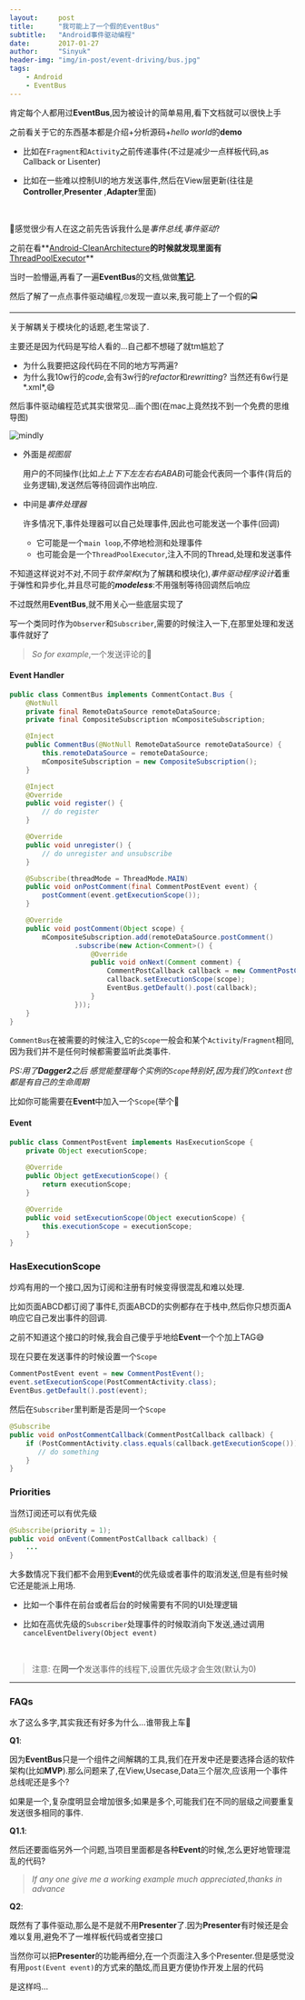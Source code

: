 ```yaml
---
layout:     post
title:      "我可能上了一个假的EventBus"
subtitle:   "Android事件驱动编程"
date:       2017-01-27
author:     "Sinyuk"
header-img: "img/in-post/event-driving/bus.jpg"
tags:
    - Android
    - EventBus
---
```




肯定每个人都用过**EventBus**,因为被设计的简单易用,看下文档就可以很快上手

之前看关于它的东西基本都是介绍+分析源码+*hello world*的**demo**

- 比如在`Fragment`和`Activity`之前传递事件(不过是减少一点样板代码,as Callback or Lisenter)

- 比如在一些难以控制UI的地方发送事件,然后在View层更新(往往是**Controller**,**Presenter** ,**Adapter**里面)

  ​

🤔感觉很少有人在这之前先告诉我什么是*事件总线,事件驱动*?

之前在看**[Android-CleanArchitecture](https://github.com/android10/Android-CleanArchitecture)**的时候就发现里面有**[ThreadPoolExecutor](https://github.com/android10/Android-CleanArchitecture/blob/master/data/src/main/java/com/fernandocejas/android10/sample/data/executor/JobExecutor.java)**

当时一脸懵逼,再看了一遍**EventBus**的文档,做做[**笔记**](http://sinyuk.me/2017/01/26/%E5%86%8D%E7%BF%BB%E7%BF%BBEventBus%E7%9A%84%E6%96%87%E6%A1%A3/).

然后了解了一点点事件驱动编程,🙄发现一直以来,我可能上了一个假的🚍

---

关于解耦关于模块化的话题,老生常谈了.

主要还是因为代码是写给人看的...自己都不想碰了就tm尴尬了

- 为什么我要把这段代码在不同的地方写两遍?
- 为什么我10w行的*code*,会有3w行的*refactor*和*rewritting*? 当然还有6w行是*.xml*,😄

然后事件驱动编程范式其实很常见…画个图(在mac上竟然找不到一个免费的思维导图)

![mindly](https://github.com/80998062/80998062.github.io/raw/master/img/in-post/event-driving/mindly.jpg)

- 外面是*视图层*

  用户的不同操作(比如*上上下下左左右右ABAB*)可能会代表同一个事件(背后的业务逻辑),发送然后等待回调作出响应.

- 中间是*事件处理器*

  许多情况下,事件处理器可以自己处理事件,因此也可能发送一个事件(回调)

  - 它可能是一个`main loop`,不停地检测和处理事件
  - 也可能会是一个`ThreadPoolExecutor`,注入不同的Thread,处理和发送事件 

不知道这样说对不对,不同于*软件架构*(为了解耦和模块化),*事件驱动程序设计*着重于弹性和异步化,并且尽可能的***modeless***:不用强制等待回调然后响应

不过既然用**EventBus**,就不用关心一些底层实现了

写一个类同时作为`Observer`和`Subscriber`,需要的时候注入一下,在那里处理和发送事件就好了

> *So for example*,一个发送评论的🌰 

#### Event Handler

```java
public class CommentBus implements CommentContact.Bus {
    @NotNull
    private final RemoteDataSource remoteDataSource;
    private final CompositeSubscription mCompositeSubscription;

    @Inject
    public CommentBus(@NotNull RemoteDataSource remoteDataSource) {
        this.remoteDataSource = remoteDataSource;
        mCompositeSubscription = new CompositeSubscription();
    }

    @Inject
    @Override
    public void register() {
        // do register
    }

    @Override
    public void unregister() {
        // do unregister and unsubscribe
    }

    @Subscribe(threadMode = ThreadMode.MAIN)
    public void onPostComment(final CommentPostEvent event) {
        postComment(event.getExecutionScope());
    }

    @Override
    public void postComment(Object scope) {
        mCompositeSubscription.add(remoteDataSource.postComment()
                .subscribe(new Action<Comment>() {
                    @Override
                    public void onNext(Comment comment) {
                        CommentPostCallback callback = new CommentPostCallback(comment);
                        callback.setExecutionScope(scope);
                        EventBus.getDefault().post(callback);
                    }
                }));
    }
}
```

`CommentBus`在被需要的时候注入,它的`Scope`一般会和某个`Activity`/`Fragment`相同,因为我们并不是任何时候都需要监听此类事件.

*PS:用了**Dagger2**之后 感觉能整理每个实例的`Scope`特别好,因为我们的`Context`也都是有自己的生命周期*

比如你可能需要在**Event**中加入一个`Scope`(举个🌰

#### Event

```java
public class CommentPostEvent implements HasExecutionScope {
  	private Object executionScope;
  
    @Override
    public Object getExecutionScope() {
        return executionScope;
    }

    @Override
    public void setExecutionScope(Object executionScope) {
        this.executionScope = executionScope;
    }
}
```

### HasExecutionScope

炒鸡有用的一个接口,因为订阅和注册有时候变得很混乱和难以处理.

比如页面ABCD都订阅了事件E,页面ABCD的实例都存在于栈中,然后你只想页面A响应它自己发出事件的回调.

之前不知道这个接口的时候,我会自己傻乎乎地给**Event**一个个加上TAG😅

现在只要在发送事件的时候设置一个`Scope`

```java
CommentPostEvent event = new CommentPostEvent();
event.setExecutionScope(PostCommentActivity.class);
EventBus.getDefault().post(event);
```

然后在`Subscriber`里判断是否是同一个`Scope`

```java
@Subscribe
public void onPostCommentCallback(CommentPostCallback callback) {
    if (PostCommentActivity.class.equals(callback.getExecutionScope())) {
       // do something 
    }
}
```


### Priorities

当然订阅还可以有优先级

```java
@Subscribe(priority = 1);
public void onEvent(CommentPostCallback callback) {
    ...
}
```

大多数情况下我们都不会用到**Event**的优先级或者事件的取消发送,但是有些时候它还是能派上用场.

- 比如一个事件在前台或者后台的时候需要有不同的UI处理逻辑

- 比如在高优先级的`Subscriber`处理事件的时候取消向下发送,通过调用`cancelEventDelivery(Object event)`

  ​

> 注意: 在**同一个**发送事件的线程下,设置优先级才会生效(默认为0)



---

### FAQs

水了这么多字,其实我还有好多为什么…谁带我上车🙏

**Q1**:

因为**EventBus**只是一个组件之间解耦的工具,我们在开发中还是要选择合适的软件架构(比如**MVP**).那么问题来了,在View,Usecase,Data三个层次,应该用一个事件总线呢还是多个?

如果是一个,复杂度明显会增加很多;如果是多个,可能我们在不同的层级之间要重复发送很多相同的事件.

**Q1.1**:

然后还要面临另外一个问题,当项目里面都是各种**Event**的时候,怎么更好地管理混乱的代码?

>  *If any one give me a working example much appreciated*,*thanks in advance*

**Q2**:

既然有了事件驱动,那么是不是就不用**Presenter**了.因为**Presenter**有时候还是会难以复用,避免不了一堆样板代码或者空接口

当然你可以把**Presenter**的功能再细分,在一个页面注入多个Presenter.但是感觉没有用`post(Event event)`的方式来的酷炫,而且更方便协作开发上层的代码

是这样吗...

